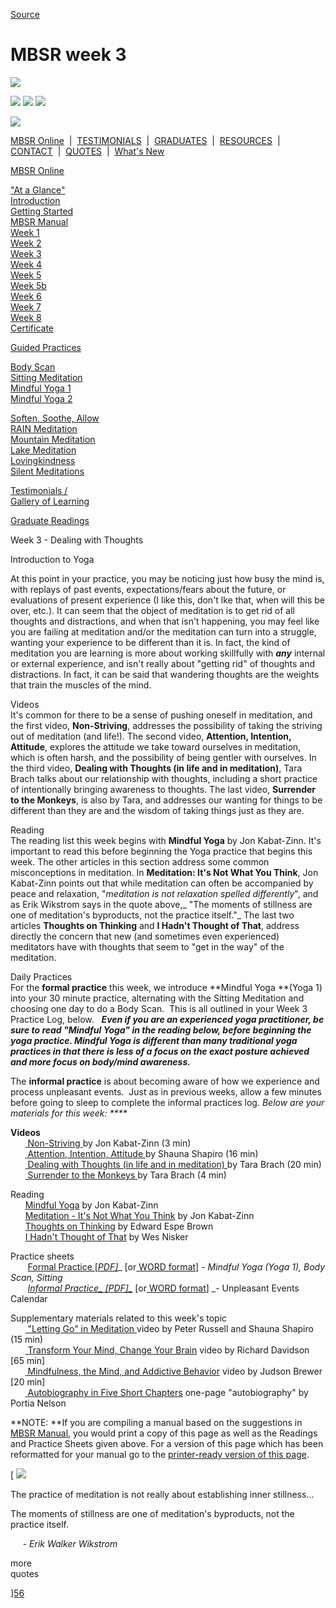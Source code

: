 
[Source](http://palousemindfulness.com/selfguidedMBSR_week3.html "Permalink to MBSR week 3")

# MBSR week 3

![][1]

![][2] ![][3] ![][4]

![][5]

[MBSR Online][6] &nbsp;|&nbsp; [TESTIMONIALS][7] &nbsp;|&nbsp; [GRADUATES][8] &nbsp;|&nbsp; [RESOURCES][9] &nbsp;|&nbsp; [CONTACT][10] &nbsp;|&nbsp; [QUOTES][11] &nbsp;|&nbsp; [What's New][12]

[MBSR Online][6]

[ "At a Glance"][13]  
[Introduction][14]  
[Getting Started][15]  
[MBSR Manual][16]  
[Week 1][17]  
[Week 2][18]  
[Week 3][19]  
[Week 4][20]  
[Week 5][21]  
[Week 5b][22]  
[Week 6][23]  
[Week 7][24]  
[Week 8][25]  
[Certificate][26]  
  

[Guided Practices][27]

[Body Scan][28]  
[Sitting Meditation][29]  
[Mindful Yoga 1][30]  
[Mindful Yoga 2][31]  
  
[Soften, Soothe, Allow][32]  
[RAIN Meditation][33]  
[Mountain Meditation][34]  
[Lake Meditation][35]  
[Lovingkindness][36]  
[Silent Meditations][37]  
  

[Testimonials /  
Gallery of Learning][7]

  

[Graduate Readings][8]

Week 3 - Dealing with Thoughts

Introduction to Yoga

At this point in your practice, you may be noticing just how busy the mind is, with replays of past events, expectations/fears about the future, or evaluations of present experience (I like this, don't lke that, when will this be over, etc.). It can seem that the object of meditation is to get rid of all thoughts and distractions, and when that isn't happening, you may feel like you are failing at meditation and/or the meditation can turn into a struggle, wanting your experience to be different than it is. In fact, the kind of meditation you are learning is more about working skillfully with _**any**_ internal or external experience, and isn't really about "getting rid" of thoughts and distractions. In fact, it can be said that wandering thoughts are the weights that train the muscles of the mind.

Videos  
It's common for there to be a sense of pushing oneself in meditation, and the first video, **Non-Striving**, addresses the possibility of taking the striving out of meditation (and life!). The second video, **Attention, Intention, Attitude**, explores the attitude we take toward ourselves in meditation, which is often harsh, and the possibility of being gentler with ourselves. In the third video, **Dealing with Thoughts (in life and in meditation)**, Tara Brach talks about our relationship with thoughts, including a short practice of intentionally bringing awareness to thoughts. The last video, **Surrender to the Monkeys**, is also by Tara, and addresses our wanting for things to be different than they are and the wisdom of taking things just as they are.

Reading  
The reading list this week begins with **Mindful Yoga** by Jon Kabat-Zinn. It's important to read this before beginning the Yoga practice that begins this week. The other articles in this section address some common misconceptions in meditation. In **Meditation: It's Not What You Think**, Jon Kabat-Zinn points out that while meditation can often be accompanied by peace and relaxation, "_meditation is not relaxation spelled differently_", and as Erik Wikstrom says in the quote above,_ "The moments of stillness are one of meditation's byproducts, not the practice itself."_ The last two articles **Thoughts on Thinking** and **I Hadn't Thought of That**, address directly the concern that new (and sometimes even experienced) meditators have with thoughts that seem to "get in the way" of the meditation.

Daily Practices  
For the **formal practice** this week, we introduce **Mindful Yoga **(Yoga 1) into your 30 minute practice, alternating with the Sitting Meditation and choosing one day to do a Body Scan.&nbsp; This is all outlined in your Week 3 Practice Log, below. &nbsp;&nbsp;_**Even if you are an experienced yoga practitioner, be sure to read "Mindful Yoga" in the reading below, before beginning the yoga practice. Mindful Yoga is different than many traditional yoga practices in that there is less of a focus on the exact posture achieved and more focus on body/mind awareness.**_

The **informal practice** is about becoming aware of how we experience and process unpleasant events. &nbsp;Just as in previous weeks, allow a few minutes before going to sleep to complete the informal practices log. _Below are your materials for this week: ****_

**Videos**  
&nbsp;&nbsp;&nbsp;&nbsp;&nbsp;&nbsp;[ Non-Striving ][38]by Jon Kabat-Zinn (3 min)  
&nbsp;&nbsp;&nbsp;&nbsp;&nbsp;&nbsp;[ Attention, Intention, Attitude ][39]by Shauna Shapiro (16 min)  
&nbsp;&nbsp;&nbsp;&nbsp;&nbsp;&nbsp;[ Dealing with Thoughts (in life and in meditation) ][40]by Tara Brach (20 min)  
&nbsp;&nbsp;&nbsp;&nbsp;&nbsp;&nbsp;[ Surrender to the Monkeys ][41]by Tara Brach (4 min)  

Reading  
&nbsp;&nbsp;&nbsp;&nbsp;&nbsp;&nbsp;[Mindful Yoga][42] by Jon Kabat-Zinn  
&nbsp;&nbsp;&nbsp;&nbsp;&nbsp;&nbsp;[Meditation - It's Not What You Think][43] by Jon Kabat-Zinn  
&nbsp;&nbsp;&nbsp;&nbsp;&nbsp;&nbsp;[Thoughts on Thinking][44] by Edward Espe Brown  
&nbsp;&nbsp;&nbsp;&nbsp;&nbsp;&nbsp;[I Hadn't Thought of That][45] by Wes Nisker  

Practice sheets  
&nbsp;&nbsp;&nbsp;&nbsp;&nbsp;&nbsp; [Formal Practice [_PDF]_][46]_ [or[ WORD format][47]] _\- Mindful Yoga (Yoga 1), Body Scan, Sitting  
&nbsp;&nbsp;&nbsp;&nbsp;&nbsp;&nbsp; [Informal Practice_ [PDF]_][48]_ [or[ WORD format][49]] _\- Unpleasant Events Calendar  

Supplementary materials related to this week's topic  
&nbsp;&nbsp;&nbsp;&nbsp;&nbsp;&nbsp;[ "Letting Go" in Meditation ][50]video by Peter Russell and Shauna Shapiro (15 min)  
&nbsp;&nbsp;&nbsp;&nbsp;&nbsp;&nbsp;[ Transform Your Mind, Change Your Brain][51] video by Richard Davidson [65 min]  
&nbsp;&nbsp;&nbsp;&nbsp;&nbsp;&nbsp;[ Mindfulness, the Mind, and Addictive Behavior][52] video by Judson Brewer [20 min]  
&nbsp;&nbsp;&nbsp;&nbsp;&nbsp;&nbsp;[ Autobiography in Five Short Chapters][53] one-page "autobiography" by Portia Nelson  

**NOTE: **If you are compiling a manual based on the suggestions in [MBSR Manual][16], you would print a copy of this page as well as the Readings and Practice Sheets given above. For a version of this page which has been reformatted for your manual go to the [ printer-ready version of this page][54].

[ ![][55]

The practice of meditation is not really about establishing inner stillness...   
  
The moments of stillness are one of meditation's byproducts, not the practice itself.  
  
&nbsp;&nbsp;&nbsp;&nbsp;&nbsp;\- _Erik Walker Wikstrom_

more &nbsp;&nbsp;&nbsp;  
quotes&nbsp;

][56]

&nbsp;

[1]: http://palousemindfulness.com/art/docbox-translate-flip.jpg
[2]: http://palousemindfulness.com/art/clouds1_middle_570x22.jpg
[3]: http://palousemindfulness.com/art/logo-youtube_22.gif
[4]: http://palousemindfulness.com/art/logo-facebook_22.gif
[5]: http://palousemindfulness.com/art/clouds2_title_950x115.jpg
[6]: index.html
[7]: testimonials/index.html
[8]: graduates.html
[9]: resources.html
[10]: contact.html
[11]: quotes.html
[12]: whats-new.html
[13]: selfguidedMBSR_ataglance.html
[14]: selfguidedMBSR_week0.html
[15]: selfguidedMBSR_gettingstarted.html
[16]: selfguidedMBSR_manual.html
[17]: selfguidedMBSR_week1.html
[18]: selfguidedMBSR_week2.html
[19]: selfguidedMBSR_week3.html
[20]: selfguidedMBSR_week4.html
[21]: selfguidedMBSR_week5.html
[22]: selfguidedMBSR_week5b.html
[23]: selfguidedMBSR_week6.html
[24]: selfguidedMBSR_week7.html
[25]: selfguidedMBSR_week8.html
[26]: selfguidedMBSR_certificate.html
[27]: guidedmeditations.html
[28]: meditations/bodyscan.html
[29]: meditations/sittingmeditation.html
[30]: meditations/yoga1.html
[31]: meditations/yoga2.html
[32]: meditations/soften-soothe-allow.html
[33]: meditations/RAIN.html
[34]: meditations/mountain.html
[35]: meditations/lake.html
[36]: meditations/lovingkindness.html
[37]: meditations/silent30min.html
[38]: https://www.youtube.com/watch?v=Ye3xwfECuYc&amp;index=1&amp;list=PLbiVpU59JkVZzL8TqgU6Uz_HxhnMqpzZv
[39]: https://www.youtube.com/watch?v=UABlpt0R51Y&amp;list=PLbiVpU59JkVZzL8TqgU6Uz_HxhnMqpzZv&amp;index=2
[40]: https://www.youtube.com/watch?v=9kNXhJf6jOM&amp;index=3&amp;list=PLbiVpU59JkVZzL8TqgU6Uz_HxhnMqpzZv
[41]: https://www.youtube.com/watch?v=H8yoWnEmTO8&amp;index=4&amp;list=PLbiVpU59JkVZzL8TqgU6Uz_HxhnMqpzZv
[42]: docs/yoga.pdf
[43]: docs/JKZ_thinking.pdf
[44]: docs/brown-thoughts.pdf
[45]: docs/nisker-thoughts.pdf
[46]: practice/week3-formal.pdf
[47]: practice/week3-formal.docx
[48]: practice/week3-informal.pdf
[49]: practice/week3-informal.docx
[50]: https://www.youtube.com/watch?v=H812bBkoHNk
[51]: http://www.youtube.com/watch?v=7tRdDqXgsJ0
[52]: https://www.youtube.com/watch?v=7a9sWI0vJzc
[53]: docs/autobio_5chapters.pdf
[54]: docs/manualMBSRweek3.pdf
[55]: http://palousemindfulness.com/art/123rf_ripples_170.jpg
[56]: quotes.html#selfguidedMBSR_week3 "more quotes"
  
